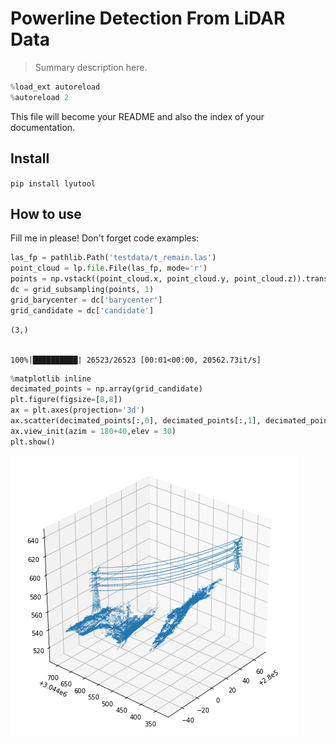# Powerline Detection From LiDAR Data
> Summary description here.


```python
%load_ext autoreload
%autoreload 2
```

This file will become your README and also the index of your documentation.

## Install

`pip install lyutool`

## How to use

Fill me in please! Don't forget code examples:

```python
las_fp = pathlib.Path('testdata/t_remain.las')
point_cloud = lp.file.File(las_fp, mode='r')
points = np.vstack((point_cloud.x, point_cloud.y, point_cloud.z)).transpose()
dc = grid_subsampling(points, 1)
grid_barycenter = dc['barycenter']
grid_candidate = dc['candidate']
```

    (3,)


    100%|██████████| 26523/26523 [00:01<00:00, 20562.73it/s]


```python
%matplotlib inline
decimated_points = np.array(grid_candidate)
plt.figure(figsize=[8,8])
ax = plt.axes(projection='3d')
ax.scatter(decimated_points[:,0], decimated_points[:,1], decimated_points[:,2], s=0.01)
ax.view_init(azim = 180+40,elev = 30)
plt.show()
```


![png](docs/images/output_7_0.png)

